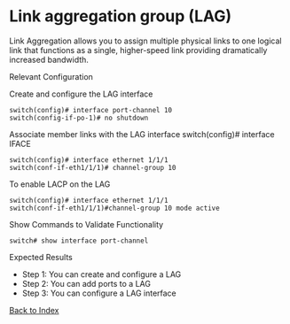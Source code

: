 # Link aggregation group (LAG)

Link Aggregation allows you to assign multiple physical links to one logical link that functions as a single, higher-speed link providing dramatically increased bandwidth.

Relevant Configuration

Create and configure the LAG interface

```
switch(config)# interface port-channel 10
switch(config-if-po-1)# no shutdown
```

Associate member links with the LAG interface switch(config)# interface IFACE

```
switch(config)# interface ethernet 1/1/1
switch(conf-if-eth1/1/1)# channel-group 10
```

To enable LACP on the LAG

```
switch(config)# interface ethernet 1/1/1
switch(conf-if-eth1/1/1)#channel-group 10 mode active
```

Show Commands to Validate Functionality

```
switch# show interface port-channel 
```

Expected Results

* Step 1: You can create and configure a LAG
* Step 2: You can add ports to a LAG
* Step 3: You can configure a LAG interface

[Back to Index](./index.md)

